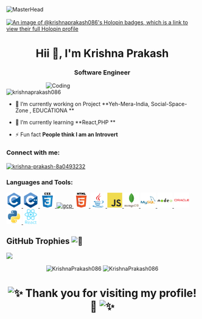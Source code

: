 ![MasterHead](https://user-images.githubusercontent.com/10498744/210012254-234538ff-d198-48aa-8964-37e6fd45d227.gif)
<br><br>
[![An image of @krishnaprakash086's Holopin badges, which is a link to view their full Holopin profile](https://holopin.me/krishnaprakash086)](https://holopin.io/@krishnaprakash086)
<h1 align="center">Hii 👋, I'm Krishna Prakash</h1>
<h3 align="center"> Software Engineer </h3>
<img align="right" alt="Coding" width="400" src="https://camo.githubusercontent.com/cae12fddd9d6982901d82580bdf321d81fb299141098ca1c2d4891870827bf17/68747470733a2f2f6d69726f2e6d656469756d2e636f6d2f6d61782f313336302f302a37513379765349765f7430696f4a2d5a2e676966">


<p align="left"> <img src="https://komarev.com/ghpvc/?username=krishnaprakash086&label=Profile%20views&color=0e75b6&style=flat" alt="krishnaprakash086" /> </p>

- 🔭 I’m currently working on Project **Yeh-Mera-India, Social-Space-Zone , EDUCATIONA **

- 🌱 I’m currently learning **React,PHP **

- ⚡ Fun fact **People think I am an Introvert**

<h3 align="left">Connect with me:</h3>
<p align="left">
<a href="https://linkedin.com/in/krishna-prakash-8a0493232" target="blank"><img align="center" src="https://raw.githubusercontent.com/rahuldkjain/github-profile-readme-generator/master/src/images/icons/Social/linked-in-alt.svg" alt="krishna-prakash-8a0493232" height="30" width="40" /></a>
</p>


<h3 align="left">Languages and Tools:</h3>
<p align="left"> <a href="https://www.cprogramming.com/" target="_blank" rel="noreferrer"> <img src="https://raw.githubusercontent.com/devicons/devicon/master/icons/c/c-original.svg" alt="c" width="40" height="40"/> </a> <a href="https://www.w3schools.com/cpp/" target="_blank" rel="noreferrer"> <img src="https://raw.githubusercontent.com/devicons/devicon/master/icons/cplusplus/cplusplus-original.svg" alt="cplusplus" width="40" height="40"/> </a> <a href="https://www.w3schools.com/css/" target="_blank" rel="noreferrer"> <img src="https://raw.githubusercontent.com/devicons/devicon/master/icons/css3/css3-original-wordmark.svg" alt="css3" width="40" height="40"/> </a> <a href="https://cloud.google.com" target="_blank" rel="noreferrer"> <img src="https://www.vectorlogo.zone/logos/google_cloud/google_cloud-icon.svg" alt="gcp" width="40" height="40"/> </a> <a href="https://www.w3.org/html/" target="_blank" rel="noreferrer"> <img src="https://raw.githubusercontent.com/devicons/devicon/master/icons/html5/html5-original-wordmark.svg" alt="html5" width="40" height="40"/> </a> <a href="https://www.java.com" target="_blank" rel="noreferrer"> <img src="https://raw.githubusercontent.com/devicons/devicon/master/icons/java/java-original.svg" alt="java" width="40" height="40"/> </a> <a href="https://developer.mozilla.org/en-US/docs/Web/JavaScript" target="_blank" rel="noreferrer"> <img src="https://raw.githubusercontent.com/devicons/devicon/master/icons/javascript/javascript-original.svg" alt="javascript" width="40" height="40"/> </a> <a href="https://www.mongodb.com/" target="_blank" rel="noreferrer"> <img src="https://raw.githubusercontent.com/devicons/devicon/master/icons/mongodb/mongodb-original-wordmark.svg" alt="mongodb" width="40" height="40"/> </a> <a href="https://www.mysql.com/" target="_blank" rel="noreferrer"> <img src="https://raw.githubusercontent.com/devicons/devicon/master/icons/mysql/mysql-original-wordmark.svg" alt="mysql" width="40" height="40"/> </a> <a href="https://nodejs.org" target="_blank" rel="noreferrer"> <img src="https://raw.githubusercontent.com/devicons/devicon/master/icons/nodejs/nodejs-original-wordmark.svg" alt="nodejs" width="40" height="40"/> </a> <a href="https://www.oracle.com/" target="_blank" rel="noreferrer"> <img src="https://raw.githubusercontent.com/devicons/devicon/master/icons/oracle/oracle-original.svg" alt="oracle" width="40" height="40"/> </a> <a href="https://www.python.org" target="_blank" rel="noreferrer"> <img src="https://raw.githubusercontent.com/devicons/devicon/master/icons/python/python-original.svg" alt="python" width="40" height="40"/> </a> <a href="https://reactjs.org/" target="_blank" rel="noreferrer"> <img src="https://raw.githubusercontent.com/devicons/devicon/master/icons/react/react-original-wordmark.svg" alt="react" width="40" height="40"/> </a> </p>

## GitHub Trophies <picture>  <source srcset="https://fonts.gstatic.com/s/e/notoemoji/latest/1f3af/512.webp" type="image/webp">  <img src="https://fonts.gstatic.com/s/e/notoemoji/latest/1f3af/512.gif" alt="🎯" width="32" height="32"></picture>
![](https://github-profile-trophy.vercel.app/?username=KrishnaPrakash086&theme=monokai&no-frame=true&no-bg=true&margin-w=4)

<p align="center"><img src="https://github-readme-stats.vercel.app/api?username=KrishnaPrakash086&show_icons=true&locale=en" alt="KrishnaPrakash086" /> <img src="https://github-readme-streak-stats.herokuapp.com/?user=KrishnaPrakash086&" alt="KrishnaPrakash086" /></p>

 <div align="center">
<h1><picture> <source srcset="https://fonts.gstatic.com/s/e/notoemoji/latest/2728/512.webp" type="image/webp">  <img src="https://fonts.gstatic.com/s/e/notoemoji/latest/2728/512.gif" alt="✨" width="32" height="32"> </picture> Thank you for visiting my profile! 🚀 <picture> <source srcset="https://fonts.gstatic.com/s/e/notoemoji/latest/2728/512.webp" type="image/webp">  <img src="https://fonts.gstatic.com/s/e/notoemoji/latest/2728/512.gif" alt="✨" width="32" height="32"></h1>
</div>



